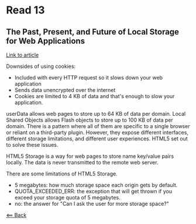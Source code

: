 # Read 13

## The Past, Present, and Future of Local Storage for Web Applications
[Link to article](http://diveinto.html5doctor.com/storage.html)

Downsides of using cookies:
- Included with every HTTP request so it slows down your web application
- Sends data unencrypted over the internet
- Cookies are limited to 4 KB of data and that's enough to slow your application.

userData allows web pages to store up to 64 KB of data per domain. Local Shared Objects allows Flash objects to store up to 100 KB of data per domain. There is a pattern where all of them are specific to a single browser or reliant on a third-party plugin. However, they expose different interfaces, different storage limitations, and different user experiences. HTML5 set out to solve these issues.

HTML5 Storage is a way for web pages to store name key/value pairs locally. The data is never transmitted to the remote web server.

There are some limitations of HTML5 Storage.
- 5 megabytes: how much storage space each origin gets by default.
- QUOTA_EXCEEDED_ERR: the exception that will get thrown if you exceed your storage quota of 5 megabytes.
- no: the answer for "Can I ask the user for more storage space?"

[<== Back](https://simoneodegard.github.io/reading-notes/)